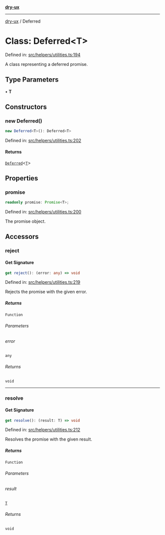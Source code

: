 [**dry-ux**](../README.md)

***

[dry-ux](../README.md) / Deferred

# Class: Deferred\<T\>

Defined in: [src/helpers/utilities.ts:194](https://github.com/navedr/dry-ux/blob/f464198215bbdbf8f80dadda55a7d0d7eeb0411c/src/helpers/utilities.ts#L194)

A class representing a deferred promise.

## Type Parameters

• **T**

## Constructors

### new Deferred()

```ts
new Deferred<T>(): Deferred<T>
```

Defined in: [src/helpers/utilities.ts:202](https://github.com/navedr/dry-ux/blob/f464198215bbdbf8f80dadda55a7d0d7eeb0411c/src/helpers/utilities.ts#L202)

#### Returns

[`Deferred`](Deferred.md)\<[`T`](Deferred.html#constructordeferredt)\>

## Properties

### promise

```ts
readonly promise: Promise<T>;
```

Defined in: [src/helpers/utilities.ts:200](https://github.com/navedr/dry-ux/blob/f464198215bbdbf8f80dadda55a7d0d7eeb0411c/src/helpers/utilities.ts#L200)

The promise object.

## Accessors

### reject

#### Get Signature

```ts
get reject(): (error: any) => void
```

Defined in: [src/helpers/utilities.ts:219](https://github.com/navedr/dry-ux/blob/f464198215bbdbf8f80dadda55a7d0d7eeb0411c/src/helpers/utilities.ts#L219)

Rejects the promise with the given error.

##### Returns

`Function`

###### Parameters

###### error

`any`

###### Returns

`void`

***

### resolve

#### Get Signature

```ts
get resolve(): (result: T) => void
```

Defined in: [src/helpers/utilities.ts:212](https://github.com/navedr/dry-ux/blob/f464198215bbdbf8f80dadda55a7d0d7eeb0411c/src/helpers/utilities.ts#L212)

Resolves the promise with the given result.

##### Returns

`Function`

###### Parameters

###### result

[`T`](Deferred.html#constructordeferredt)

###### Returns

`void`
